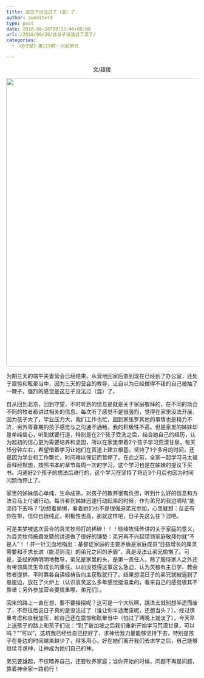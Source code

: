 ```yaml
---
title: 这日子没法过了（混）了
author: sweditor3
type: post
date: 2018-06-28T09:13:46+00:00
url: /2018/06/28/这日子没法过了混了/
categories:
  - 《@守望》第115期——兴起弟兄

---
```

<p style="text-align: center;">
  文/超俊
</p>

<img class="aligncenter size-full wp-image-17168" src="http://t5.shwchurch.org/wp-content/uploads/2018/06/2018-6.jpg" alt="" width="1125" height="758" srcset="http://t5.shwchurch.org/wp-content/uploads/2018/06/2018-6.jpg 1125w, http://t5.shwchurch.org/wp-content/uploads/2018/06/2018-6-400x270.jpg 400w, http://t5.shwchurch.org/wp-content/uploads/2018/06/2018-6-594x400.jpg 594w, http://t5.shwchurch.org/wp-content/uploads/2018/06/2018-6-768x517.jpg 768w, http://t5.shwchurch.org/wp-content/uploads/2018/06/2018-6-445x300.jpg 445w" sizes="(max-width: 1125px) 100vw, 1125px" />

为期三天的端午夫妻营会已经结束，从营地回家后直到现在已经到了办公室，还处于震惊和眩晕当中，因为三天的营会的教导，让自以为已经做得不错的自己被抽了一鞭子，强烈的感觉是这日子没法过（混）了。

自从回到北京，回到守望，不时听到的信息是就是关于家庭敬拜的，在不同的场合不同的牧者都讲过相关的信息。每次听了感觉不是很强烈，觉得在家里没法开展，因为孩子大了，学业压力大，我们工作也忙，回到家张罗其他的事情也是精力不济，另外青春期的孩子感觉与之沟通不通畅，我的积极性不高。但是家里的姊妹却是单纯信心，听到就要行道，特别是在2个孩子受洗之后，结合她自己的经历，认为起初的信心更为需要培养和坚固，所以在家里带着2个孩子学习荒漠甘泉，每天15分钟左右，希望借着学习让她们在真道上建立根基。坚持了1个多月的时间，还是因为学业和工作繁忙，时间难以保证而暂停了。在此之前，全家一起学习马太福音释经默想，按照书本的章节每周一次的学习，这个学习也是在姊妹的提议下买书、沟通好2个孩子的想法后进行的，这个学习在坚持了将近3个月后也因为时间问题而停止了。

家里的姊妹信心单纯、生命成熟，对孩子的教养很有负担，听到什么好的信息和方法会马上付诸行动。每当看到姊妹迅速行动起来的时候，作为弟兄的我边嘀咕“能坚持下去吗？”边想着偷懒，看着她们也不是很强迫弟兄参加，心里就想：反正有你在带，信仰也很纯正，积极性也高，那就这样吧，日子先这么往下混吧。

可是美梦被这次营会的袁灵牧师打的稀碎！！！晓峰牧师传讲的关于家庭的意义，为袁灵牧师振聋发聩的讲道做了很好的铺垫：弟兄再不兴起带领家庭敬拜你就“不是人”！！并一针见血地指出：基督徒家庭的主要矛盾是家庭成员“日益增长的属灵需要和不求长进（能混则混）的弟兄之间的矛盾”，真是没法让弟兄偷懒了。可是，圣经的确明明地教导，弟兄是家里的头，是第一责任人，除了服侍家人之外还有带领属灵生命成长的重任。以前没觉得这事这么急迫，认为灵粮有主日学、教会牧者提供，平时靠各自读经祷告向主获取就行了。结果想混日子的弟兄就被逼到了悬崖边，放在了火炉上（认识袁灵这么多年感觉挺温柔的，看来自己的感觉极其不靠谱；另外参加营会要慎重哪，弟兄们）。

回来的路上一直在想，要不要接招呢？这可是一个大坑啊，跳进去就别想半途而废了，不然往后这日子真的是没法过了（谁让你半途而废呢，还想当头？）。经过慎重考虑和自我加压，趁自己还在震惊和眩晕当中（怕过了两晚上就淡了），今天早上送孩子的路上和孩子们说：“到了新加坡之后我们重新开始学习荒漠甘泉，可以吗？”“可以”。这坑我已经给自己挖好了，求神给我力量能够坚持下去，特别是孩子在身边的时间越来越少了，得多用心，好在她们离开我们去求学之后，自己能够继续寻求神，让神成为她们自己的神。

弟兄要雄起，不仅喂养自己，还要牧养家庭；当你开始的时候，问题不再是问题，靠着神全家一路前行！
